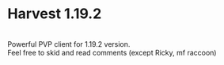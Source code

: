 # Harvest 1.19.2

<br>Powerful PVP client for 1.19.2 version.
<br>Feel free to skid and read comments (except Ricky, mf raccoon)
